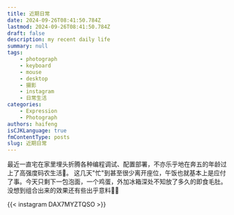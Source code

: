 ```yaml
---
title: 近期日常
date: 2024-09-26T08:41:50.784Z
lastmod: 2024-09-26T08:41:50.784Z
draft: false
description: my recent daily life
summary: null
tags:
    - photograph
    - keyboard
    - mouse
    - desktop
    - 摄影
    - instagram
    - 日常生活
categories:
    - Expression
    - Photograph
authors: haifeng
isCJKLanguage: true
fmContentType: posts
slug: 近期日常
---
```


最近一直宅在家里埋头折腾各种编程调试、配置部署，不亦乐乎地在奔五的年龄过上了高强度码农生活:disguised_face:。
这几天"忙"到甚至很少离开座位，午饭也就基本上是应付了事。今天只剩下一包泡面，一个鸡蛋，外加冰箱深处不知放了多久的即食毛肚。没想到组合出来的效果还有些出乎意料:ramen::yum:

{{< instagram DAX7MYZTQSO >}}
